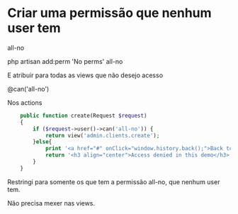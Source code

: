 # Criar uma permissão que nenhum user tem

all-no

php artisan add:perm 'No perms' all-no 

E atribuir para todas as views que não desejo acesso

@can('all-no')

Nos actions
```php
    public function create(Request $request)
    {
        if ($request->user()->can('all-no')) {
            return view('admin.clients.create');
        }else{
            print '<a href="#" onClick="window.history.back();">Back to app</a>';
            return '<h3 align="center">Access denied in this demo</h3>';
        }
    }
```
Restringi para somente os que tem a permissão all-no, que nenhum user tem.

Não precisa mexer nas views.
